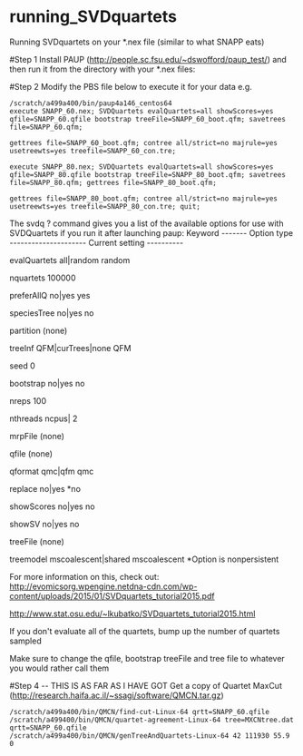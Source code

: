 # running_SVDquartets
Running SVDquartets on your *.nex file (similar to what SNAPP eats)

#Step 1
Install PAUP (http://people.sc.fsu.edu/~dswofford/paup_test/) and then run it from the directory with your *.nex files:

#Step 2
Modify the PBS file below to execute it for your data e.g.

```
/scratch/a499a400/bin/paup4a146_centos64 
execute SNAPP_60.nex; SVDQuartets evalQuartets=all showScores=yes qfile=SNAPP_60.qfile bootstrap treeFile=SNAPP_60_boot.qfm; savetrees file=SNAPP_60.qfm;

gettrees file=SNAPP_60_boot.qfm; contree all/strict=no majrule=yes usetreewts=yes treefile=SNAPP_60_con.tre;

execute SNAPP_80.nex; SVDQuartets evalQuartets=all showScores=yes qfile=SNAPP_80.qfile bootstrap treeFile=SNAPP_80_boot.qfm; savetrees file=SNAPP_80.qfm; gettrees file=SNAPP_80_boot.qfm; 

gettrees file=SNAPP_80_boot.qfm; contree all/strict=no majrule=yes usetreewts=yes treefile=SNAPP_80_con.tre; quit;

```

The svdq ? command gives you a list of the available options for use with SVDQuartets if you run it after launching paup:
Keyword ------- Option type --------------------- Current setting ----------

evalQuartets    all|random                        random

nquartets       <real-value>                      100000

preferAllQ      no|yes                            yes

speciesTree     no|yes                            no

partition       <taxpartition-name>               (none)

treeInf         QFM|curTrees|none                 QFM

seed            <integer-value>                   0

bootstrap       no|yes                            no

nreps           <integer-value>                   100

nthreads        ncpus|<number-of-threads>         2

mrpFile         <species-outfile-name>            (none)

qfile           <quartets-outfile-name>           (none)

qformat         qmc|qfm                           qmc

replace         no|yes                           *no

showScores      no|yes                            no

showSV          no|yes                            no

treeFile        <filename-for-bootstrap-treefile> (none)

treemodel       mscoalescent|shared               mscoalescent
                                                 *Option is nonpersistent


For more information on this, check out:
http://evomicsorg.wpengine.netdna-cdn.com/wp-content/uploads/2015/01/SVDquartets_tutorial2015.pdf

http://www.stat.osu.edu/~lkubatko/SVDquartets_tutorial2015.html

If you don't evaluate all of the quartets, bump up the number of quartets sampled

Make sure to change the qfile, bootstrap treeFile and tree file to whatever you would rather call them



#Step 4 -- THIS IS AS FAR AS I HAVE GOT
Get a copy of Quartet MaxCut (http://research.haifa.ac.il/~ssagi/software/QMCN.tar.gz)
````
/scratch/a499a400/bin/QMCN/find-cut-Linux-64 qrtt=SNAPP_60.qfile
/scratch/a499400/bin/QMCN/quartet-agreement-Linux-64 tree=MXCNtree.dat qrtt=SNAPP_60.qfile 
/scratch/a499a400/bin/QMCN/genTreeAndQuartets-Linux-64 42 111930 55.9 0



